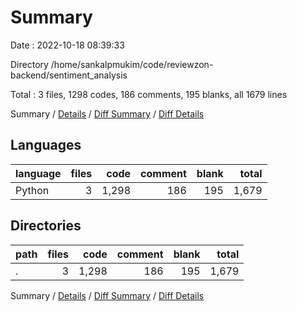 # Summary

Date : 2022-10-18 08:39:33

Directory /home/sankalpmukim/code/reviewzon-backend/sentiment_analysis

Total : 3 files,  1298 codes, 186 comments, 195 blanks, all 1679 lines

Summary / [Details](details.md) / [Diff Summary](diff.md) / [Diff Details](diff-details.md)

## Languages
| language | files | code | comment | blank | total |
| :--- | ---: | ---: | ---: | ---: | ---: |
| Python | 3 | 1,298 | 186 | 195 | 1,679 |

## Directories
| path | files | code | comment | blank | total |
| :--- | ---: | ---: | ---: | ---: | ---: |
| . | 3 | 1,298 | 186 | 195 | 1,679 |

Summary / [Details](details.md) / [Diff Summary](diff.md) / [Diff Details](diff-details.md)